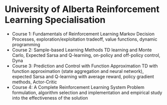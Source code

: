 # University of Alberta Reinforcement Learning Specialisation

- Course 1: Fundamentals of Reinforcement Learning
Markov Decision Processes, exploration/exploitation tradeoff, value functions, dynamic programming
- Course 2: Sample-based Learning Methods
TD learning and Monte Carlo, Expected Sarsa and Q-learning, on-policy and off-policy control, Dyna
- Course 3: Prediction and Control with Function Approximation
TD with function approximation (state aggregation and neural network), expected Sarsa and Q-learning with average reward, policy gradient methods, Actor-Critic
- Course 4: A Complete Reinforcement Learning System
Problem formulation, algorithm selection and implementation and empirical study into the effectiveness of the solution
